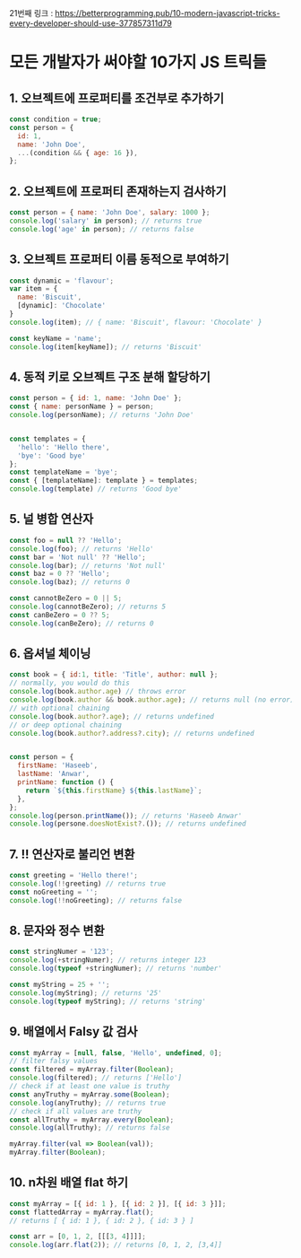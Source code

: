 21번째 
링크 : https://betterprogramming.pub/10-modern-javascript-tricks-every-developer-should-use-377857311d79


# 모든 개발자가 써야할 10가지 JS 트릭들


## 1. 오브젝트에 프로퍼티를 조건부로 추가하기
```javascript
const condition = true;
const person = {
  id: 1,
  name: 'John Doe',
  ...(condition && { age: 16 }),
};
```

## 2. 오브젝트에 프로퍼티 존재하는지 검사하기
```javascript
const person = { name: 'John Doe', salary: 1000 };
console.log('salary' in person); // returns true
console.log('age' in person); // returns false
```

## 3. 오브젝트 프로퍼티 이름 동적으로 부여하기
```javascript
const dynamic = 'flavour';
var item = {
  name: 'Biscuit',
  [dynamic]: 'Chocolate'
}
console.log(item); // { name: 'Biscuit', flavour: 'Chocolate' }

const keyName = 'name';
console.log(item[keyName]); // returns 'Biscuit'
```


## 4. 동적 키로 오브젝트 구조 분해 할당하기
```javascript
const person = { id: 1, name: 'John Doe' };
const { name: personName } = person;
console.log(personName); // returns 'John Doe'


const templates = {
  'hello': 'Hello there',
  'bye': 'Good bye'
};
const templateName = 'bye';
const { [templateName]: template } = templates;
console.log(template) // returns 'Good bye'
```

## 5. 널 병합 연산자
```javascript
const foo = null ?? 'Hello';
console.log(foo); // returns 'Hello'
const bar = 'Not null' ?? 'Hello';
console.log(bar); // returns 'Not null'
const baz = 0 ?? 'Hello';
console.log(baz); // returns 0

const cannotBeZero = 0 || 5;
console.log(cannotBeZero); // returns 5
const canBeZero = 0 ?? 5;
console.log(canBeZero); // returns 0
```

## 6. 옵셔널 체이닝
```javascript
const book = { id:1, title: 'Title', author: null };
// normally, you would do this
console.log(book.author.age) // throws error
console.log(book.author && book.author.age); // returns null (no error)
// with optional chaining
console.log(book.author?.age); // returns undefined
// or deep optional chaining
console.log(book.author?.address?.city); // returns undefined


const person = {
  firstName: 'Haseeb',
  lastName: 'Anwar',
  printName: function () {
    return `${this.firstName} ${this.lastName}`;
  },
};
console.log(person.printName()); // returns 'Haseeb Anwar'
console.log(persone.doesNotExist?.()); // returns undefined
```

## 7. !! 연산자로 불리언 변환
```javascript
const greeting = 'Hello there!';
console.log(!!greeting) // returns true
const noGreeting = '';
console.log(!!noGreeting); // returns false
```

## 8. 문자와 정수 변환
```javascript
const stringNumer = '123';
console.log(+stringNumer); // returns integer 123
console.log(typeof +stringNumer); // returns 'number'

const myString = 25 + '';
console.log(myString); // returns '25'
console.log(typeof myString); // returns 'string'
```

## 9. 배열에서 Falsy 값 검사
```javascript
const myArray = [null, false, 'Hello', undefined, 0];
// filter falsy values
const filtered = myArray.filter(Boolean);
console.log(filtered); // returns ['Hello']
// check if at least one value is truthy
const anyTruthy = myArray.some(Boolean);
console.log(anyTruthy); // returns true
// check if all values are truthy
const allTruthy = myArray.every(Boolean);
console.log(allTruthy); // returns false

myArray.filter(val => Boolean(val));
myArray.filter(Boolean);
```

## 10. n차원 배열 flat 하기
```javascript
const myArray = [{ id: 1 }, [{ id: 2 }], [{ id: 3 }]];
const flattedArray = myArray.flat(); 
// returns [ { id: 1 }, { id: 2 }, { id: 3 } ]

const arr = [0, 1, 2, [[[3, 4]]]];
console.log(arr.flat(2)); // returns [0, 1, 2, [3,4]]
```
